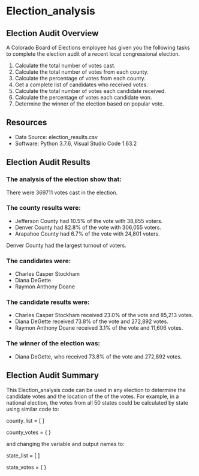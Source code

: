 # Election_analysis

## Election Audit Overview
A Colorado Board of Elections employee has given you the following tasks to complete the election audit of a recent local congressional election.

1. Calculate the total number of votes cast. 
2. Calculate the total number of votes from each county.
3. Calculate the percentage of votes from each county.
4. Get a complete list of candidates who received votes.
5. Calculate the total number of votes each candidate received.
6. Calculate the percentage of votes each candidate won.
7. Determine the winner of the election based on popular vote.

## Resources
  - Data Source: election_results.csv
  - Software: Python 3.7.6, Visual Studio Code 1.63.2

## Election Audit Results
### The analysis of the election show that:
There were 369711 votes cast in the election.

### The county results were:
  - Jefferson County had 10.5% of the vote with 38,855 voters.
  - Denver County had 82.8% of the vote with 306,055 voters.
  - Arapahoe County had 6.7% of the vote with 24,801 voters.

Denver County had the largest turnout of voters.

### The candidates were:
   - Charles Casper Stockham
   - Diana DeGette
   - Raymon Anthony Doane
    
### The candidate results were:
  - Charles Casper Stockham received 23.0% of the vote and 85,213 votes.
  - Diana DeGette received 73.8% of the vote and 272,892 votes.
  - Raymon Anthony Doane received 3.1% of the vote and 11,606 votes.
  
### The winner of the election was:
  - Diana DeGette, who received 73.8% of the vote and 272,892 votes.

## Election Audit Summary

This Election_analysis code can be used in any election to determine the candidate votes and the location of the of the votes. For example, in a national election, the votes from all 50 states could be calculated by state using similar code to: 

county_list = [ ]

county_votes = { }

and changing the variable and output names to:

state_list = [ ]

state_votes = { }





